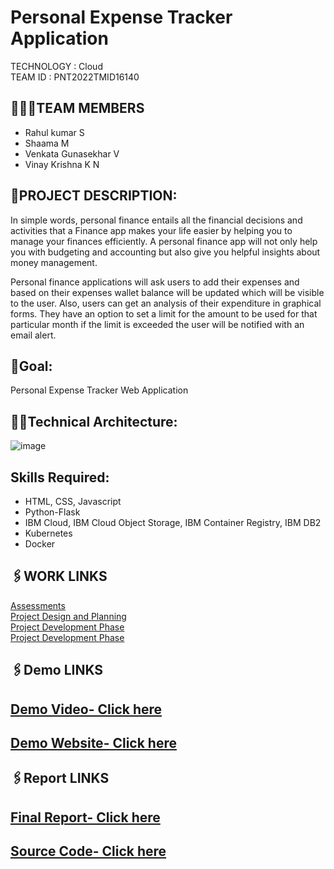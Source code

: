 

# Personal Expense Tracker Application
TECHNOLOGY : Cloud <br>
TEAM ID : PNT2022TMID16140

## 👨‍👩‍👦TEAM MEMBERS
- Rahul kumar S
- Shaama M
- Venkata Gunasekhar V
- Vinay Krishna K N


## 📒PROJECT DESCRIPTION:
In simple words, personal finance entails all the financial decisions and activities that a Finance app makes your life easier by helping you to manage your finances efficiently. A personal finance app will not only help you with budgeting and accounting but also give you helpful insights about money management.<br>


Personal finance applications will ask users to add their expenses and based on their expenses wallet balance will be updated which will be visible to the user.  Also, users can get an analysis of their expenditure in graphical forms. They have an option to set a limit for the amount to be used for that particular month if the limit is exceeded the user will be notified with an email alert.
<br>

## 📖Goal:
Personal Expense Tracker Web Application


## 👨‍💻Technical Architecture:
![image](https://user-images.githubusercontent.com/113816385/194369527-8b502677-b269-4120-a914-d16312d1bab1.png)

## Skills Required:
- HTML, CSS, Javascript
- Python-Flask
- IBM Cloud, IBM Cloud Object Storage, IBM Container Registry, IBM DB2
- Kubernetes
- Docker


## 🖇️WORK LINKS
<a href="https://github.com/IBM-EPBL/IBM-Project-6778-1658837124/tree/main/Assessments"> Assessments</a> <br>
<a href="https://github.com/IBM-EPBL/IBM-Project-6778-1658837124/tree/main/Project_Design_and_Planning"> Project Design and Planning</a> <br>
<a href="https://github.com/IBM-EPBL/IBM-Project-6778-1658837124/tree/main/Project_Development_Phase"> Project Development Phase</a> <br>
<a href="https://github.com/IBM-EPBL/IBM-Project-6778-1658837124/tree/main/Final_Deliverables"> Project Development Phase</a> <br>

## 🖇️Demo LINKS

## <a href="https://drive.google.com/drive/folders/1budcrx64bGZg8CsZnVQXvAJONOtYXvlV?usp=share_link"> Demo Video- Click here</a> <br>
## <a href="http://169.51.203.77:30948/"> Demo Website- Click here</a> <br>

## 🖇️Report LINKS

## <a href="https://github.com/IBM-EPBL/IBM-Project-6778-1658837124/blob/main/Final_Deliverables/IBM-6778-1662359523.pdf"> Final Report- Click here</a> <br>
## <a href="https://github.com/IBM-EPBL/IBM-Project-6778-1658837124/tree/main/Final_Deliverables/personal_expense_tracker-project"> Source Code- Click here</a> <br>
